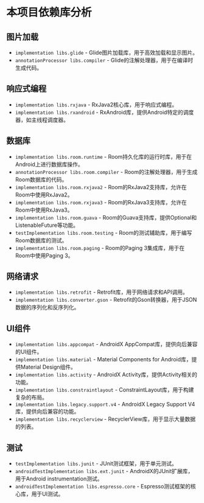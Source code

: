 # 本项目依赖库分析

## 图片加载
- `implementation libs.glide` - Glide图片加载库，用于高效加载和显示图片。
- `annotationProcessor libs.compiler` - Glide的注解处理器，用于在编译时生成代码。

## 响应式编程
- `implementation libs.rxjava` - RxJava2核心库，用于响应式编程。
- `implementation libs.rxandroid` - RxAndroid库，提供Android特定的调度器，如主线程调度器。

## 数据库
- `implementation libs.room.runtime` - Room持久化库的运行时库，用于在Android上进行数据库操作。
- `annotationProcessor libs.room.compiler` - Room的注解处理器，用于生成Room数据库的代码。
- `implementation libs.room.rxjava2` - Room的RxJava2支持库，允许在Room中使用RxJava2。
- `implementation libs.room.rxjava3` - Room的RxJava3支持库，允许在Room中使用RxJava3。
- `implementation libs.room.guava` - Room的Guava支持库，提供Optional和ListenableFuture等功能。
- `testImplementation libs.room.testing` - Room的测试辅助库，用于编写Room数据库的测试。
- `implementation libs.room.paging` - Room的Paging 3集成库，用于在Room中使用Paging 3。

## 网络请求
- `implementation libs.retrofit` - Retrofit库，用于网络请求和API调用。
- `implementation libs.converter.gson` - Retrofit的Gson转换器，用于JSON数据的序列化和反序列化。

## UI组件
- `implementation libs.appcompat` - AndroidX AppCompat库，提供向后兼容的UI组件。
- `implementation libs.material` - Material Components for Android库，提供Material Design组件。
- `implementation libs.activity` - AndroidX Activity库，提供Activity相关的功能。
- `implementation libs.constraintlayout` - ConstraintLayout库，用于构建复杂的布局。
- `implementation libs.legacy.support.v4` - AndroidX Legacy Support V4库，提供向后兼容的功能。
- `implementation libs.recyclerview` - RecyclerView库，用于显示大量数据的列表。

## 测试
- `testImplementation libs.junit` - JUnit测试框架，用于单元测试。
- `androidTestImplementation libs.ext.junit` - AndroidX的JUnit扩展库，用于Android instrumentation测试。
- `androidTestImplementation libs.espresso.core` - Espresso测试框架的核心库，用于UI测试。